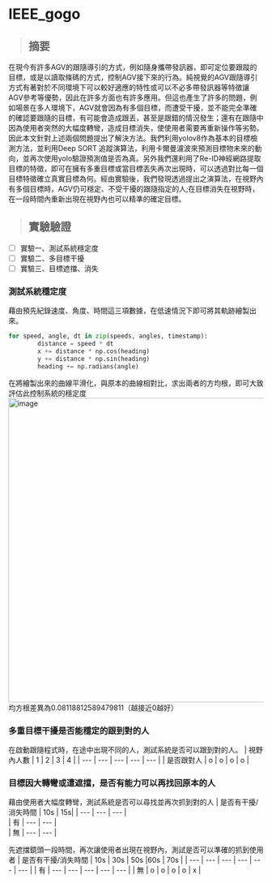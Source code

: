 # IEEE_gogo

> ## 摘要  
在現今有許多AGV的跟隨導引的方式，例如隨身攜帶發訊器，即可定位要跟蹤的目標，或是以讀取條碼的方式，控制AGV接下來的行為。純視覺的AGV跟隨導引方式有著對於不同環境下可以較好適應的特性或可以不必多帶發訊器等特徵讓AGV參考等優勢，因此在許多方面也有許多應用。但這也產生了許多的問題，例如場景在多人環境下，AGV就會因為有多個目標，而遭受干擾，並不能完全準確的確認要跟隨的目標，有可能會造成跟丟，甚至是跟錯的情況發生；還有在跟隨中因為使用者突然的大幅度轉彎，造成目標消失，使使用者需要再重新操作等劣勢。因此本文針對上述兩個問題提出了解決方法。我們利用yolov8作為基本的目標檢測方法，並利用Deep SORT 追蹤演算法，利用卡爾曼濾波來預測目標物未來的動向，並再次使用yolo驗證預測值是否為真。另外我們還利用了Re-ID神經網路提取目標的特徵，即可在擁有多重目標或當目標丟失再次出現時，可以透過對比每一個目標特徵確立真實目標為何。經由實驗後，我們發現透過提出之演算法，在視野內有多個目標時，AGV仍可穩定、不受干擾的跟隨指定的人;在目標消失在視野時，在一段時間內重新出現在視野內也可以精準的確定目標。

> ## 實驗驗證
- [ ] 實驗一、測試系統穩定度
- [ ] 實驗二、多目標干擾
- [ ] 實驗三、目標遮擋、消失
### 測試系統穩定度
藉由預先紀錄速度、角度、時間這三項數據，在低速情況下即可將其軌跡繪製出來。
```python 
for speed, angle, dt in zip(speeds, angles, timestamp):
        distance = speed * dt
        x += distance * np.cos(heading)
        y += distance * np.sin(heading)
        heading += np.radians(angle)
```
在將繪製出來的曲線平滑化，與原本的曲線相對比，求出兩者的方均根，即可大致評估此控制系統的穩定度
<img width="600" alt="image" src="https://github.com/109810022/IEEE_gogo/assets/100888502/c01cad77-e64d-46e5-91f3-97db4c1c2559">  
均方根差異為0.08118812589479811（越接近0越好）
### 多重目標干擾是否能穩定的跟到對的人
在啟動跟隨程式時，在途中出現不同的人，測試系統是否可以跟到對的人。
| 視野內人數 | 1 | 2 | 3 | 4 |
| --- | --- | --- | --- | --- | 
| 是否跟對人 | o | o | o | o | 

### 目標因大轉彎或遭遮擋，是否有能力可以再找回原本的人
藉由使用者大幅度轉彎，測試系統是否可以尋找並再次抓到對的人
| 是否有干擾/消失時間 | 10s | 15s|
| --- | --- | --- |  
| 有 | --- | --- |  
| 無 |  --- | --- | 

先遮擋鏡頭一段時間，再次讓使用者出現在視野內，測試是否可以準確的抓到使用者
| 是否有干擾/消失時間 | 10s | 30s | 50s |60s | 70s |
| --- | --- | --- | --- | --- | --- |
| 有 | --- | --- | --- | --- | --- |
| 無 |  o | o | o | o | x | 

